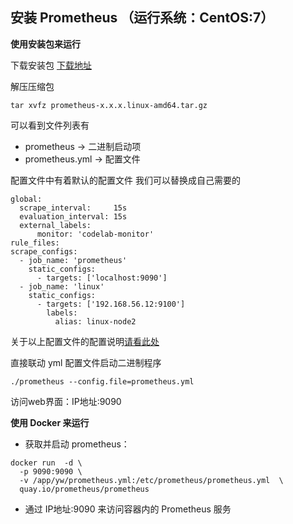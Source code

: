 ## 安装 Prometheus （运行系统：CentOS:7）

__使用安装包来运行__

下载安装包 [下载地址](https://prometheus.io/download/)

解压压缩包
```
tar xvfz prometheus-x.x.x.linux-amd64.tar.gz
```
可以看到文件列表有
* prometheus -> 二进制启动项
* prometheus.yml -> 配置文件

配置文件中有着默认的配置文件 我们可以替换成自己需要的
```
global:
  scrape_interval:     15s 
  evaluation_interval: 15s 
  external_labels:
      monitor: 'codelab-monitor'
rule_files:
scrape_configs:
  - job_name: 'prometheus'
    static_configs:
      - targets: ['localhost:9090']
  - job_name: 'linux'
    static_configs:
      - targets: ['192.168.56.12:9100']
        labels:
          alias: linux-node2
```
关于以上配置文件的配置说明[请看此处](https://github.com/lcePolarBear/Ops_Automation_Note/blob/master/Prometheus/如何配置%20Prometheus.yml%20文件.md)

直接联动 yml 配置文件启动二进制程序
```
./prometheus --config.file=prometheus.yml
```
访问web界面：IP地址:9090

__使用 Docker 来运行__
* 获取并启动 prometheus：
```
docker run  -d \
  -p 9090:9090 \
  -v /app/yw/prometheus.yml:/etc/prometheus/prometheus.yml  \
  quay.io/prometheus/prometheus
```
* 通过 IP地址:9090 来访问容器内的 Prometheus 服务